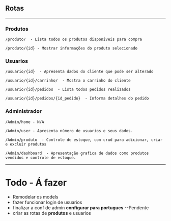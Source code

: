 ## Rotas 
---
### Produtos
```
/produto/  - Lista todos os produtos disponiveis para compra 

/produto/{id} - Mostrar informações do produto selecionado
```

### Usuarios
```
/usuario/{id}  - Apresenta dados do cliente que pode ser alterado

/usuario/{id}/carrinho/  - Mostra o carrinho do cliente 

/usuario/{id}/pedidos  - Lista todos pedidos realizados

/usuario/{id}/pedidos/{id_pedido}  - Informa detalhes do pedido
```

### Administrador
```
/Admin/home - N/A

/Admin/user - Apresenta número de usuarios e seus dados.

/Admin/produto  - Controle de estoque, com crud para adicionar, criar e excluir produtos 

/Admin/dashboard  - Apresentação grafica de dados como produtos vendidos e controle de estoque.
```

---

# Todo - Á fazer 

- Remodelar os models 
- fazer funcionar login  de usuarios
- finalizar a conf de admin **configurar para portugues** --Pendente
- criar as rotas de **produtos** e usuarios